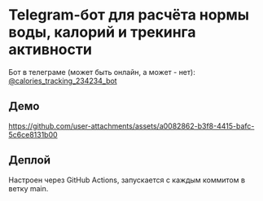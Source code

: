 # Telegram-бот для расчёта нормы воды, калорий и трекинга активности

Бот в телеграме (может быть онлайн, а может - нет): [@calories_tracking_234234_bot](t.me/calories_tracking_234234_bot)

## Демо

https://github.com/user-attachments/assets/a0082862-b3f8-4415-bafc-5c6ce8131b00

## Деплой

Настроен через GitHub Actions, запускается с каждым коммитом в ветку main.
